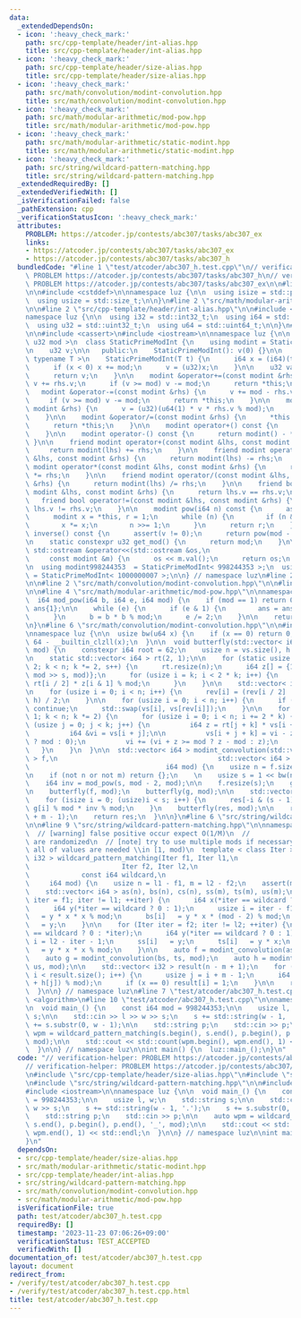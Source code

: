 ```yaml
---
data:
  _extendedDependsOn:
  - icon: ':heavy_check_mark:'
    path: src/cpp-template/header/int-alias.hpp
    title: src/cpp-template/header/int-alias.hpp
  - icon: ':heavy_check_mark:'
    path: src/cpp-template/header/size-alias.hpp
    title: src/cpp-template/header/size-alias.hpp
  - icon: ':heavy_check_mark:'
    path: src/math/convolution/modint-convolution.hpp
    title: src/math/convolution/modint-convolution.hpp
  - icon: ':heavy_check_mark:'
    path: src/math/modular-arithmetic/mod-pow.hpp
    title: src/math/modular-arithmetic/mod-pow.hpp
  - icon: ':heavy_check_mark:'
    path: src/math/modular-arithmetic/static-modint.hpp
    title: src/math/modular-arithmetic/static-modint.hpp
  - icon: ':heavy_check_mark:'
    path: src/string/wildcard-pattern-matching.hpp
    title: src/string/wildcard-pattern-matching.hpp
  _extendedRequiredBy: []
  _extendedVerifiedWith: []
  _isVerificationFailed: false
  _pathExtension: cpp
  _verificationStatusIcon: ':heavy_check_mark:'
  attributes:
    PROBLEM: https://atcoder.jp/contests/abc307/tasks/abc307_ex
    links:
    - https://atcoder.jp/contests/abc307/tasks/abc307_ex
    - https://atcoder.jp/contests/abc307/tasks/abc307_h
  bundledCode: "#line 1 \"test/atcoder/abc307_h.test.cpp\"\n// verification-helper:\
    \ PROBLEM https://atcoder.jp/contests/abc307/tasks/abc307_h\n// verification-helper:\
    \ PROBLEM https://atcoder.jp/contests/abc307/tasks/abc307_ex\n\n#line 2 \"src/cpp-template/header/size-alias.hpp\"\
    \n\n#include <cstddef>\n\nnamespace luz {\n\n  using isize = std::ptrdiff_t;\n\
    \  using usize = std::size_t;\n\n}\n#line 2 \"src/math/modular-arithmetic/static-modint.hpp\"\
    \n\n#line 2 \"src/cpp-template/header/int-alias.hpp\"\n\n#include <cstdint>\n\n\
    namespace luz {\n\n  using i32 = std::int32_t;\n  using i64 = std::int64_t;\n\
    \  using u32 = std::uint32_t;\n  using u64 = std::uint64_t;\n\n}\n#line 4 \"src/math/modular-arithmetic/static-modint.hpp\"\
    \n\n#include <cassert>\n#include <iostream>\n\nnamespace luz {\n\n  template <\
    \ u32 mod >\n  class StaticPrimeModInt {\n    using modint = StaticPrimeModInt;\n\
    \n    u32 v;\n\n   public:\n    StaticPrimeModInt(): v(0) {}\n\n    template <\
    \ typename T >\n    StaticPrimeModInt(T t) {\n      i64 x = (i64)(t % (i64)mod);\n\
    \      if (x < 0) x += mod;\n      v = (u32)x;\n    }\n\n    u32 val() const {\n\
    \      return v;\n    }\n\n    modint &operator+=(const modint &rhs) {\n     \
    \ v += rhs.v;\n      if (v >= mod) v -= mod;\n      return *this;\n    }\n\n \
    \   modint &operator-=(const modint &rhs) {\n      v += mod - rhs.v; // <-\n \
    \     if (v >= mod) v -= mod;\n      return *this;\n    }\n\n    modint &operator*=(const\
    \ modint &rhs) {\n      v = (u32)(u64(1) * v * rhs.v % mod);\n      return *this;\n\
    \    }\n\n    modint &operator/=(const modint &rhs) {\n      *this *= rhs.inverse();\n\
    \      return *this;\n    }\n\n    modint operator+() const {\n      return *this;\n\
    \    }\n\n    modint operator-() const {\n      return modint() - *this;\n   \
    \ }\n\n    friend modint operator+(const modint &lhs, const modint &rhs) {\n \
    \     return modint(lhs) += rhs;\n    }\n\n    friend modint operator-(const modint\
    \ &lhs, const modint &rhs) {\n      return modint(lhs) -= rhs;\n    }\n\n    friend\
    \ modint operator*(const modint &lhs, const modint &rhs) {\n      return modint(lhs)\
    \ *= rhs;\n    }\n\n    friend modint operator/(const modint &lhs, const modint\
    \ &rhs) {\n      return modint(lhs) /= rhs;\n    }\n\n    friend bool operator==(const\
    \ modint &lhs, const modint &rhs) {\n      return lhs.v == rhs.v;\n    }\n\n \
    \   friend bool operator!=(const modint &lhs, const modint &rhs) {\n      return\
    \ lhs.v != rhs.v;\n    }\n\n    modint pow(i64 n) const {\n      assert(0 <= n);\n\
    \      modint x = *this, r = 1;\n      while (n) {\n        if (n & 1) r *= x;\n\
    \        x *= x;\n        n >>= 1;\n      }\n      return r;\n    }\n\n    modint\
    \ inverse() const {\n      assert(v != 0);\n      return pow(mod - 2);\n    }\n\
    \n    static constexpr u32 get_mod() {\n      return mod;\n    }\n\n    friend\
    \ std::ostream &operator<<(std::ostream &os,\n                               \
    \     const modint &m) {\n      os << m.val();\n      return os;\n    }\n  };\n\
    \n  using modint998244353  = StaticPrimeModInt< 998244353 >;\n  using modint1000000007\
    \ = StaticPrimeModInt< 1000000007 >;\n\n} // namespace luz\n#line 2 \"src/string/wildcard-pattern-matching.hpp\"\
    \n\n#line 2 \"src/math/convolution/modint-convolution.hpp\"\n\n#line 2 \"src/math/modular-arithmetic/mod-pow.hpp\"\
    \n\n#line 4 \"src/math/modular-arithmetic/mod-pow.hpp\"\n\nnamespace luz {\n\n\
    \  i64 mod_pow(i64 b, i64 e, i64 mod) {\n    if (mod == 1) return 0;\n    i64\
    \ ans{1};\n\n    while (e) {\n      if (e & 1) {\n        ans = ans * b % mod;\n\
    \      }\n      b = b * b % mod;\n      e /= 2;\n    }\n\n    return ans;\n  }\n\
    \n}\n#line 6 \"src/math/convolution/modint-convolution.hpp\"\n\n#include <vector>\n\
    \nnamespace luz {\n\n  usize bw(u64 x) {\n    if (x == 0) return 0;\n    return\
    \ 64 - __builtin_clzll(x);\n  }\n\n  void butterfly(std::vector< i64 > &vs, i64\
    \ mod) {\n    constexpr i64 root = 62;\n    usize n = vs.size(), h = bw(n) - 1;\n\
    \n    static std::vector< i64 > rt(2, 1);\n\n    for (static usize k = 2, s =\
    \ 2; k < n; k *= 2, s++) {\n      rt.resize(n);\n      i64 z[] = {1, mod_pow(root,\
    \ mod >> s, mod)};\n      for (usize i = k; i < 2 * k; i++) {\n        rt[i] =\
    \ rt[i / 2] * z[i & 1] % mod;\n      }\n    }\n\n    std::vector< i64 > rev(n);\n\
    \n    for (usize i = 0; i < n; i++) {\n      rev[i] = (rev[i / 2] | (i & 1) <<\
    \ h) / 2;\n    }\n\n    for (usize i = 0; i < n; i++) {\n      if ((i64)i >= rev[i])\
    \ continue;\n      std::swap(vs[i], vs[rev[i]]);\n    }\n\n    for (usize k =\
    \ 1; k < n; k *= 2) {\n      for (usize i = 0; i < n; i += 2 * k) {\n        for\
    \ (usize j = 0; j < k; j++) {\n          i64 z = rt[j + k] * vs[i + j + k] % mod;\n\
    \          i64 &vi = vs[i + j];\n\n          vs[i + j + k] = vi - z + (z > vi\
    \ ? mod : 0);\n          vi += (vi + z >= mod ? z - mod : z);\n        }\n   \
    \   }\n    }\n  }\n\n  std::vector< i64 > modint_convolution(std::vector< i64\
    \ > f,\n                                        std::vector< i64 > g,\n      \
    \                                  i64 mod) {\n    usize n = f.size(), m = g.size();\n\
    \n    if (not n or not m) return {};\n    \n    usize s = 1 << bw(n + m - 2);\n\
    \    i64 inv = mod_pow(s, mod - 2, mod);\n\n    f.resize(s);\n    g.resize(s);\n\
    \n    butterfly(f, mod);\n    butterfly(g, mod);\n\n    std::vector< i64 > res(s);\n\
    \    for (isize i = 0; (usize)i < s; i++) {\n      res[-i & (s - 1)] = f[i] *\
    \ g[i] % mod * inv % mod;\n    }\n    butterfly(res, mod);\n\n    res.resize(n\
    \ + m - 1);\n    return res;\n  }\n\n}\n#line 6 \"src/string/wildcard-pattern-matching.hpp\"\
    \n\n#line 9 \"src/string/wildcard-pattern-matching.hpp\"\n\nnamespace luz {\n\n\
    \  // [warning] false positive occur expect O(1/M)\n  //           when values\
    \ are randomized\n  // [note] try to use multiple mods if necessary\n  // [note]\
    \ all of values are needed \\in [1, mod)\n  template < class Iter >\n  std::vector<\
    \ i32 > wildcard_pattern_matching(Iter f1, Iter l1,\n                        \
    \                       Iter f2, Iter l2,\n                                  \
    \             const i64 wildcard,\n                                          \
    \     i64 mod) {\n    usize n = l1 - f1, m = l2 - f2;\n    assert(m <= n);\n\n\
    \    std::vector< i64 > as(n), bs(n), cs(n), ss(m), ts(m), us(m);\n\n    for (Iter\
    \ iter = f1; iter != l1; ++iter) {\n      i64 x(*iter == wildcard ? 0 : *iter);\n\
    \      i64 y(*iter == wildcard ? 0 : 1);\n      usize i = iter - f1;\n      as[i]\
    \   = y * x * x % mod;\n      bs[i]   = y * x * (mod - 2) % mod;\n      cs[i]\
    \   = y;\n    }\n\n    for (Iter iter = f2; iter != l2; ++iter) {\n      i64 x(*iter\
    \ == wildcard ? 0 : *iter);\n      i64 y(*iter == wildcard ? 0 : 1);\n      usize\
    \ i = l2 - iter - 1;\n      ss[i]   = y;\n      ts[i]   = y * x;\n      us[i]\
    \   = y * x * x % mod;\n    }\n\n    auto f = modint_convolution(as, ss, mod);\n\
    \    auto g = modint_convolution(bs, ts, mod);\n    auto h = modint_convolution(cs,\
    \ us, mod);\n\n    std::vector< i32 > result(n - m + 1);\n    for (usize i = 0;\
    \ i < result.size(); i++) {\n      usize j = i + m - 1;\n      i64 x((f[j] + g[j]\
    \ + h[j]) % mod);\n      if (x == 0) result[i] = 1;\n    }\n\n    return result;\n\
    \  }\n\n} // namespace luz\n#line 7 \"test/atcoder/abc307_h.test.cpp\"\n\n#include\
    \ <algorithm>\n#line 10 \"test/atcoder/abc307_h.test.cpp\"\n\nnamespace luz {\n\
    \n  void main_() {\n    const i64 mod = 998244353;\n\n    usize l, w;\n    std::string\
    \ s;\n\n    std::cin >> l >> w >> s;\n    s += std::string(w - 1, '.');\n    s\
    \ += s.substr(0, w - 1);\n\n    std::string p;\n    std::cin >> p;\n\n    auto\
    \ wpm = wildcard_pattern_matching(s.begin(), s.end(), p.begin(), p.end(), '_',\
    \ mod);\n\n    std::cout << std::count(wpm.begin(), wpm.end(), 1) << std::endl;\n\
    \  }\n\n} // namespace luz\n\nint main() {\n  luz::main_();\n}\n"
  code: "// verification-helper: PROBLEM https://atcoder.jp/contests/abc307/tasks/abc307_h\n\
    // verification-helper: PROBLEM https://atcoder.jp/contests/abc307/tasks/abc307_ex\n\
    \n#include \"src/cpp-template/header/size-alias.hpp\"\n#include \"src/math/modular-arithmetic/static-modint.hpp\"\
    \n#include \"src/string/wildcard-pattern-matching.hpp\"\n\n#include <algorithm>\n\
    #include <iostream>\n\nnamespace luz {\n\n  void main_() {\n    const i64 mod\
    \ = 998244353;\n\n    usize l, w;\n    std::string s;\n\n    std::cin >> l >>\
    \ w >> s;\n    s += std::string(w - 1, '.');\n    s += s.substr(0, w - 1);\n\n\
    \    std::string p;\n    std::cin >> p;\n\n    auto wpm = wildcard_pattern_matching(s.begin(),\
    \ s.end(), p.begin(), p.end(), '_', mod);\n\n    std::cout << std::count(wpm.begin(),\
    \ wpm.end(), 1) << std::endl;\n  }\n\n} // namespace luz\n\nint main() {\n  luz::main_();\n\
    }\n"
  dependsOn:
  - src/cpp-template/header/size-alias.hpp
  - src/math/modular-arithmetic/static-modint.hpp
  - src/cpp-template/header/int-alias.hpp
  - src/string/wildcard-pattern-matching.hpp
  - src/math/convolution/modint-convolution.hpp
  - src/math/modular-arithmetic/mod-pow.hpp
  isVerificationFile: true
  path: test/atcoder/abc307_h.test.cpp
  requiredBy: []
  timestamp: '2023-11-23 07:06:26+09:00'
  verificationStatus: TEST_ACCEPTED
  verifiedWith: []
documentation_of: test/atcoder/abc307_h.test.cpp
layout: document
redirect_from:
- /verify/test/atcoder/abc307_h.test.cpp
- /verify/test/atcoder/abc307_h.test.cpp.html
title: test/atcoder/abc307_h.test.cpp
---
```

